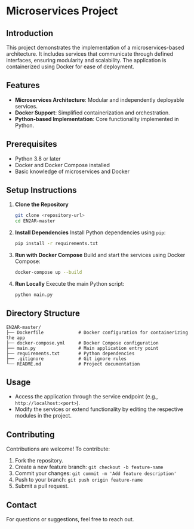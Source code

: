 # Microservices Project

## Introduction
This project demonstrates the implementation of a microservices-based architecture. It includes services that communicate through defined interfaces, ensuring modularity and scalability. The application is containerized using Docker for ease of deployment.

## Features
- **Microservices Architecture**: Modular and independently deployable services.
- **Docker Support**: Simplified containerization and orchestration.
- **Python-based Implementation**: Core functionality implemented in Python.

## Prerequisites
- Python 3.8 or later
- Docker and Docker Compose installed
- Basic knowledge of microservices and Docker

## Setup Instructions

1. **Clone the Repository**
   ```bash
   git clone <repository-url>
   cd EN2AR-master
   ```

2. **Install Dependencies**
   Install Python dependencies using `pip`:
   ```bash
   pip install -r requirements.txt
   ```

3. **Run with Docker Compose**
   Build and start the services using Docker Compose:
   ```bash
   docker-compose up --build
   ```

4. **Run Locally**
   Execute the main Python script:
   ```bash
   python main.py
   ```

## Directory Structure
```
EN2AR-master/
├── Dockerfile             # Docker configuration for containerizing the app
├── docker-compose.yml     # Docker Compose configuration
├── main.py                # Main application entry point
├── requirements.txt       # Python dependencies
├── .gitignore             # Git ignore rules
└── README.md              # Project documentation
```

## Usage
- Access the application through the service endpoint (e.g., `http://localhost:<port>`).
- Modify the services or extend functionality by editing the respective modules in the project.

## Contributing
Contributions are welcome! To contribute:
1. Fork the repository.
2. Create a new feature branch: `git checkout -b feature-name`
3. Commit your changes: `git commit -m 'Add feature description'`
4. Push to your branch: `git push origin feature-name`
5. Submit a pull request.


## Contact
For questions or suggestions, feel free to reach out.

